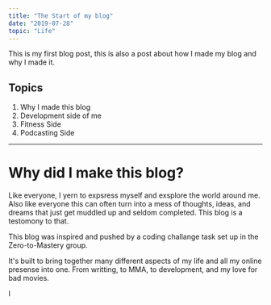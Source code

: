 ```yaml
---
title: "The Start of my blog"
date: "2019-07-28"
topic: "Life"
---
```


This is my first blog post, this is also a post about how I made my blog and why I made it.

## Topics

1. Why I made this blog
2. Development side of me
3. Fitness Side
4. Podcasting Side

---

# Why did I make this blog?

Like everyone, I yern to expsress myself and exsplore the world around me.
Also like everyone this can often turn into a mess of thoughts, ideas, and dreams that just get muddled up and seldom completed.
This blog is a testomony to that.

This blog was inspired and pushed by a coding challange task set up in the Zero-to-Mastery group.

It's built to bring together many different aspects of my life and all my online presense into one.
From writting, to MMA, to development, and my love for bad movies.

I
